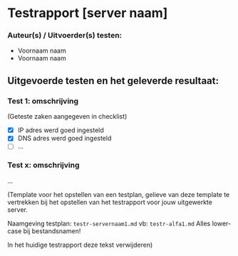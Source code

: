 # Testrapport [server naam]

### Auteur(s) / Uitvoerder(s) testen: 
- Voornaam naam
- Voornaam naam

## Uitgevoerde testen en het geleverde resultaat:
### Test 1: omschrijving
(Geteste zaken aangegeven in checklist)
- [x] IP adres werd goed ingesteld
- [x] DNS adres werd goed ingesteld
- [ ] ...

### Test x: omschrijving
...

(Template voor het opstellen van een testplan, gelieve van deze template te vertrekken bij het opstellen van het testrapport voor jouw uitgewerkte server. 

Naamgeving testplan: `testr-servernaam1.md`
                 vb: `testr-alfa1.md`
Alles lower-case bij bestandsnamen!

In het huidige testrapport deze tekst verwijderen)
